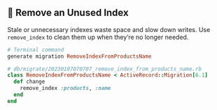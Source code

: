 ## 🚫 Remove an Unused Index

Stale or unnecessary indexes waste space and slow down writes. Use `remove_index` to clean them up when they’re no longer needed.

```ruby
# Terminal command
generate migration RemoveIndexFromProductsName

# db/migrate/20230107070707_remove_index_from_products_name.rb
class RemoveIndexFromProductsName < ActiveRecord::Migration[6.1]
  def change
    remove_index :products, :name
  end
end
```